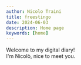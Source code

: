 ```yaml
---
author: Nicolo Traini
title: freestingo
date: 2024-06-03
description: Home page
keywords: [home]
---
```


Welcome to my digital diary!  
I'm Nicolò, nice to meet you.
